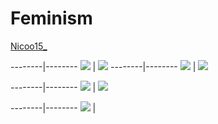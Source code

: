 # Feminism

[Nicoo15_](https://github.com/Nicoo15)

--------|--------
![](IMG/splash.png) | ![](IMG/Login.png)
 --------|--------
![](IMG/Register.png) | ![](IMG/main.png)

--------|--------
![](IMG/main2.png) | ![](IMG/alert.png)

--------|--------
![](IMG/expanded.png) | 
